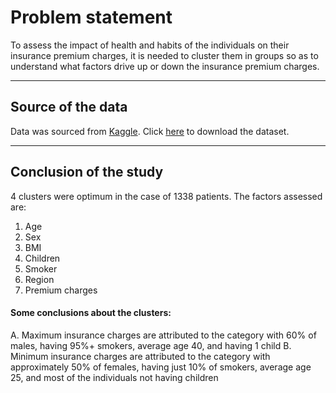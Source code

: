 # Problem statement

To assess the impact of health and habits of the individuals on their insurance premium charges, it is needed to cluster them in groups so as to understand what 
factors drive up or down the insurance premium charges. 

---

## Source of the data

Data was sourced from [Kaggle](https://www.kaggle.com/). Click [here](https://drive.google.com/file/d/1DNj0SI0Hhanax68AaM3HntGJyvFst84H/view?usp=sharing) to download the dataset.

---

## Conclusion of the study

4 clusters were optimum in the case of 1338 patients. The factors assessed are:

1. Age
2. Sex
3. BMI
4. Children
5. Smoker
6. Region
7. Premium charges

#### Some conclusions about the clusters:

A. Maximum insurance charges are attributed to the category with 60% of males, having 95%+ smokers, average age 40, and having 1 child
B. Minimum insurance charges are attributed to the category with approximately 50% of females, having just 10% of smokers, average age 25, 
and most of the individuals not having children

